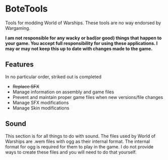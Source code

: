 # BoteTools
Tools for modding World of Warships. These tools are no way endorsed by Wargaming.

__I am not responsible for any wacky or bad(or good) things that happen to your game. You accept full responsibility for using these applications. I may or may not keep this up to date with changes made to the game.__

## Features

In no particular order, striked out is completed 

* ~~Replace SFX~~
* Manage information on assembly and game files
* Prevent and maintain proper game files when new versions/file changes
* Manage SFX modifications
* Manage Skin modifications

## Sound
This section is for all things to do with sound. The files used by World of Warships are .wem files with ogg as their internal format. The internal format for ogg is required for them to play in the game. I do not provide ways to create these files and you will need to do that yourself.

